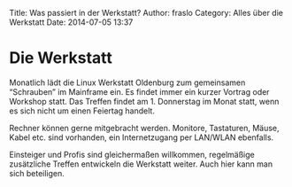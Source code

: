 Title: Was passiert in der Werkstatt?
Author: fraslo
Category: Alles über die Werkstatt
Date: 2014-07-05 13:37

# Die Werkstatt

Monatlich lädt die Linux Werkstatt Oldenburg zum gemeinsamen “Schrauben” im Mainframe ein. Es findet immer ein kurzer Vortrag oder Workshop statt. Das Treffen findet am 1. Donnerstag im Monat statt, wenn es sich nicht um einen Feiertag handelt.

Rechner können gerne mitgebracht werden. Monitore, Tastaturen, Mäuse, Kabel etc. sind vorhanden, ein Internetzugang per LAN/WLAN ebenfalls.

Einsteiger und Profis sind gleichermaßen willkommen, regelmäßige zusätzliche Treffen entwickeln die Werkstatt weiter. Auch hier kann man sich beteiligen.


